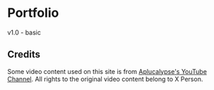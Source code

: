 # Portfolio

v1.0 - basic

## Credits

Some video content used on this site is from [Aplucalypse's YouTube Channel](https://www.youtube.com/@Aplucalypse). All rights to the original video content belong to X Person.
